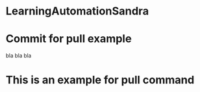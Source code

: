 # LearningAutomationSandra

# Commit for pull example
bla bla bla
# This is an example for pull command
